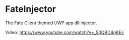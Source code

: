 # FateInjector
The Fate Client themed UWP app dll Injector.


Video:
https://www.youtube.com/watch?v=_50QBD4pKEs
